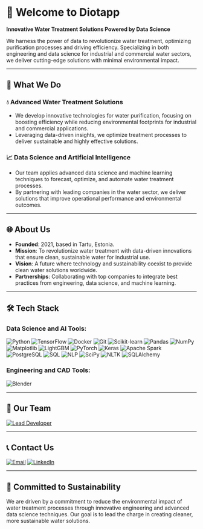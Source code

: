 # 🌊 Welcome to Diotapp

**Innovative Water Treatment Solutions Powered by Data Science**

We harness the power of data to revolutionize water treatment, optimizing purification processes and driving efficiency. Specializing in both engineering and data science for industrial and commercial water sectors, we deliver cutting-edge solutions with minimal environmental impact.

---

## 🔧 What We Do

### 💧 Advanced Water Treatment Solutions

- We develop innovative technologies for water purification, focusing on boosting efficiency while reducing environmental footprints for industrial and commercial applications.
- Leveraging data-driven insights, we optimize treatment processes to deliver sustainable and highly effective solutions.

### 📈 Data Science and Artificial Intelligence

- Our team applies advanced data science and machine learning techniques to forecast, optimize, and automate water treatment processes.
- By partnering with leading companies in the water sector, we deliver solutions that improve operational performance and environmental outcomes.

---

## 🌐 About Us

- **Founded**: 2021, based in Tartu, Estonia.
- **Mission**: To revolutionize water treatment with data-driven innovations that ensure clean, sustainable water for industrial use.
- **Vision**: A future where technology and sustainability coexist to provide clean water solutions worldwide.
- **Partnerships**: Collaborating with top companies to integrate best practices from engineering, data science, and machine learning.

---

## 🛠 Tech Stack

### Data Science and AI Tools:

![Python](https://img.shields.io/badge/Python-3776AB?style=for-the-badge&logo=python&logoColor=white)
![TensorFlow](https://img.shields.io/badge/TensorFlow-FF6F00?style=for-the-badge&logo=tensorflow&logoColor=white)
![Docker](https://img.shields.io/badge/Docker-2496ED?style=for-the-badge&logo=docker&logoColor=white)
![Git](https://img.shields.io/badge/Git-F05032?style=for-the-badge&logo=git&logoColor=white)
![Scikit-learn](https://img.shields.io/badge/Scikit--learn-F7931E?style=for-the-badge&logo=scikit-learn&logoColor=white)
![Pandas](https://img.shields.io/badge/Pandas-150458?style=for-the-badge&logo=pandas&logoColor=white)
![NumPy](https://img.shields.io/badge/NumPy-013243?style=for-the-badge&logo=numpy&logoColor=white)
![Matplotlib](https://img.shields.io/badge/Matplotlib-11557C?style=for-the-badge&logo=matplotlib&logoColor=white)
![LightGBM](https://img.shields.io/badge/LightGBM-02457A?style=for-the-badge&logo=lightgbm&logoColor=white)
![PyTorch](https://img.shields.io/badge/PyTorch-EE4C2C?style=for-the-badge&logo=pytorch&logoColor=white)
![Keras](https://img.shields.io/badge/Keras-D00000?style=for-the-badge&logo=keras&logoColor=white)
![Apache Spark](https://img.shields.io/badge/Apache%20Spark-E25A1C?style=for-the-badge&logo=apachespark&logoColor=white)
![PostgreSQL](https://img.shields.io/badge/PostgreSQL-336791?style=for-the-badge&logo=postgresql&logoColor=white)
![SQL](https://img.shields.io/badge/SQL-4479A1?style=for-the-badge&logo=Microsoft%20SQL%20Server&logoColor=white)
![NLP](https://img.shields.io/badge/NLP-008080?style=for-the-badge&logo=ai&logoColor=white)
![SciPy](https://img.shields.io/badge/SciPy-8CAAE6?style=for-the-badge&logo=scipy&logoColor=white)
![NLTK](https://img.shields.io/badge/NLTK-003A70?style=for-the-badge&logo=python&logoColor=white)
![SQLAlchemy](https://img.shields.io/badge/SQLAlchemy-CC0000?style=for-the-badge&logo=databricks&logoColor=white)

### Engineering and CAD Tools:

![Blender](https://img.shields.io/badge/Blender-F5792A?style=for-the-badge&logo=blender&logoColor=white)

---

## 🌟 Our Team

[![Lead Developer](https://img.shields.io/badge/Lead%20Developer-OKHKO-blue?style=for-the-badge&logo=github&logoColor=white)](https://github.com/okhko)

---

## 📞 Contact Us

[![Email](https://img.shields.io/badge/Email-diotapp@gmail.com-D14836?style=for-the-badge&logo=gmail&logoColor=white)](mailto:diotapp@gmail.com)
[![LinkedIn](https://img.shields.io/badge/LinkedIn-DIOTAPP-0077B5?style=for-the-badge&logo=linkedin&logoColor=white)](https://www.linkedin.com/company/diotapp/)

---

## 🌱 Committed to Sustainability

We are driven by a commitment to reduce the environmental impact of water treatment processes through innovative engineering and advanced data science techniques. Our goal is to lead the charge in creating cleaner, more sustainable water solutions.
